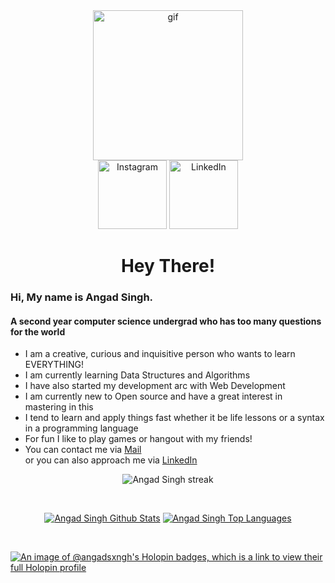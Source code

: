 


<!-- **angadsxngh/angadsxngh** is a ✨ _special_ ✨ repository because its `README.md` (this file) appears on your GitHub profile. -->

<div id= "gif-header" align= "center">
 <img src="https://media.giphy.com/media/5eLDrEaRGHegx2FeF2/giphy.gif" width="240px"  alt="gif">
</div>


<div id = "badges" align= "center">
  <a href= "https://www.instagram.com/angadsxngh/"><img src="https://img.shields.io/badge/Instagram-E4405F.svg?style=for-the-badge&logo=Instagram&logoColor=white" alt="Instagram" width= "110px""></a>
  <a href= "https://www.linkedin.com/in/angadsxngh/"><img src="https://img.shields.io/badge/LinkedIn-0A66C2.svg?style=for-the-badge&logo=LinkedIn&logoColor=white" alt="LinkedIn" width="110px"></a>
 <!-- <p style= "font-size: 22px;">Hey there 👋</p> -->
</div>


<h1 align= center>Hey There!</h1>

### Hi, My name is Angad Singh.  ###
#### A second year computer science undergrad who has too many questions for the world  ####
- I am a creative, curious and inquisitive person who wants to learn EVERYTHING!  
- I am currently learning Data Structures and Algorithms
- I have also started my development arc with Web Development
- I am currently new to Open source and have a great interest in mastering in this  
- I tend to learn and apply things fast whether it be life lessons or a syntax in a programming language  
- For fun I like to play games or hangout with my friends!
- You can contact me via [Mail](mailto:angadkollege@gmail.com)  
or you can also approach me via [LinkedIn](https://www.linkedin.com/in/angadsxngh/)

<p align="center">   <a> <img title="🔥 Get streak stats for your profile at git.io/streak-stats" alt="Angad Singh streak" src="https://github-readme-streak-stats.herokuapp.com/?user=angadsxngh&theme=black-ice&hide_border=true&stroke=0000&background=060A0CD0"/></a>
  </p>
   <br/>
   <p align="center">
<a href="https://github.com/angadsxngh/github-readme-stats"><img alt="Angad Singh Github Stats" src="https://github-readme-stats.vercel.app/api?username=angadsxngh&show_icons=true&count_private=true&theme=react&hide_border=true&bg_color=0D1117" /></a>
  <a href="https://github.com/angadsxngh/github-readme-stats"><img alt="Angad Singh Top Languages" src="https://github-readme-stats.vercel.app/api/top-langs/?username=angadsxngh&langs_count=8&count_private=true&layout=compact&theme=react&hide_border=true&bg_color=0D1117" /></a></p>
  <br/>


[![An image of @angadsxngh's Holopin badges, which is a link to view their full Holopin profile](https://holopin.me/angadsxngh)](https://holopin.io/@angadsxngh)  


